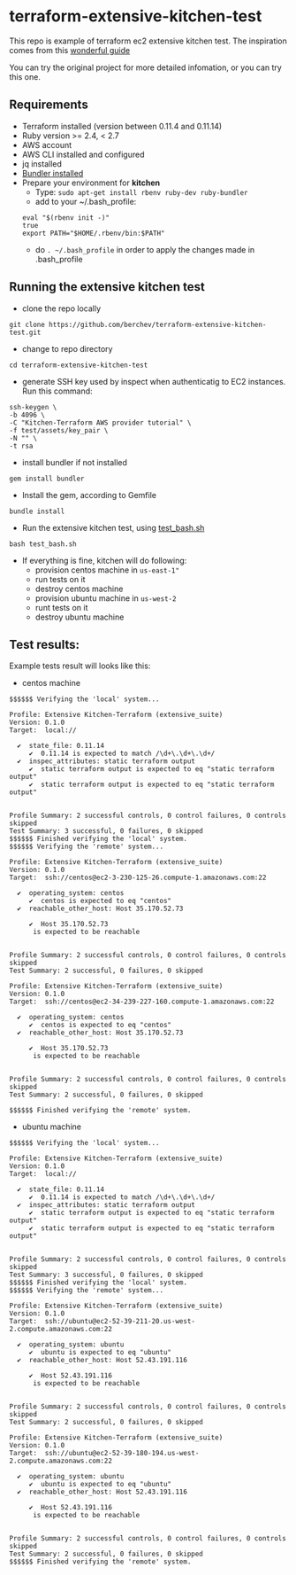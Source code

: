 # terraform-extensive-kitchen-test

This repo is example of terraform ec2 extensive kitchen test. The inspiration comes from this [wonderful guide](https://newcontext-oss.github.io/kitchen-terraform/tutorials/extensive_kitchen_terraform.html)

You can try the original project for more detailed infomation, or you can try this one.

## Requirements
- Terraform installed (version between 0.11.4 and 0.11.14)
- Ruby version >= 2.4, < 2.7
- AWS account
- AWS CLI installed and configured
- jq installed
- [Bundler installed](https://bundler.io/index.html#getting-started)
- Prepare your environment for **kitchen**
  - Type: `sudo apt-get install rbenv ruby-dev ruby-bundler`
  - add to your ~/.bash_profile: 
  ```
  eval "$(rbenv init -)"
  true
  export PATH="$HOME/.rbenv/bin:$PATH"
  ```
  - do `. ~/.bash_profile` in order to apply the changes made in .bash_profile 
  
## Running the extensive kitchen test
- clone the repo locally
```
git clone https://github.com/berchev/terraform-extensive-kitchen-test.git
```
- change to repo directory
```
cd terraform-extensive-kitchen-test
```
- generate SSH key used by inspect when authenticatig to EC2 instances. Run this command:
```
ssh-keygen \
-b 4096 \
-C "Kitchen-Terraform AWS provider tutorial" \
-f test/assets/key_pair \
-N "" \
-t rsa
```
- install bundler if not installed
```
gem install bundler
```
- Install the gem, according to Gemfile
```
bundle install
```
- Run the extensive kitchen test, using [test_bash.sh](test_bash.sh)
```
bash test_bash.sh
```
- If everything is fine, kitchen will do following:
  - provision centos machine in `us-east-1"`
  - run tests on it
  - destroy centos machine
  - provision ubuntu machine in `us-west-2`
  - runt tests on it
  - destroy ubuntu machine

## Test results:
Example tests result will looks like this:
- centos machine
```
$$$$$$ Verifying the 'local' system...

Profile: Extensive Kitchen-Terraform (extensive_suite)
Version: 0.1.0
Target:  local://

  ✔  state_file: 0.11.14
     ✔  0.11.14 is expected to match /\d+\.\d+\.\d+/
  ✔  inspec_attributes: static terraform output
     ✔  static terraform output is expected to eq "static terraform output"
     ✔  static terraform output is expected to eq "static terraform output"


Profile Summary: 2 successful controls, 0 control failures, 0 controls skipped
Test Summary: 3 successful, 0 failures, 0 skipped
$$$$$$ Finished verifying the 'local' system.
$$$$$$ Verifying the 'remote' system...

Profile: Extensive Kitchen-Terraform (extensive_suite)
Version: 0.1.0
Target:  ssh://centos@ec2-3-230-125-26.compute-1.amazonaws.com:22

  ✔  operating_system: centos
     ✔  centos is expected to eq "centos"
  ✔  reachable_other_host: Host 35.170.52.73

     ✔  Host 35.170.52.73
      is expected to be reachable


Profile Summary: 2 successful controls, 0 control failures, 0 controls skipped
Test Summary: 2 successful, 0 failures, 0 skipped

Profile: Extensive Kitchen-Terraform (extensive_suite)
Version: 0.1.0
Target:  ssh://centos@ec2-34-239-227-160.compute-1.amazonaws.com:22

  ✔  operating_system: centos
     ✔  centos is expected to eq "centos"
  ✔  reachable_other_host: Host 35.170.52.73

     ✔  Host 35.170.52.73
      is expected to be reachable


Profile Summary: 2 successful controls, 0 control failures, 0 controls skipped
Test Summary: 2 successful, 0 failures, 0 skipped

$$$$$$ Finished verifying the 'remote' system.
```
- ubuntu machine
```
$$$$$$ Verifying the 'local' system...

Profile: Extensive Kitchen-Terraform (extensive_suite)
Version: 0.1.0
Target:  local://

  ✔  state_file: 0.11.14
     ✔  0.11.14 is expected to match /\d+\.\d+\.\d+/
  ✔  inspec_attributes: static terraform output
     ✔  static terraform output is expected to eq "static terraform output"
     ✔  static terraform output is expected to eq "static terraform output"


Profile Summary: 2 successful controls, 0 control failures, 0 controls skipped
Test Summary: 3 successful, 0 failures, 0 skipped
$$$$$$ Finished verifying the 'local' system.
$$$$$$ Verifying the 'remote' system...

Profile: Extensive Kitchen-Terraform (extensive_suite)
Version: 0.1.0
Target:  ssh://ubuntu@ec2-52-39-211-20.us-west-2.compute.amazonaws.com:22

  ✔  operating_system: ubuntu
     ✔  ubuntu is expected to eq "ubuntu"
  ✔  reachable_other_host: Host 52.43.191.116

     ✔  Host 52.43.191.116
      is expected to be reachable


Profile Summary: 2 successful controls, 0 control failures, 0 controls skipped
Test Summary: 2 successful, 0 failures, 0 skipped

Profile: Extensive Kitchen-Terraform (extensive_suite)
Version: 0.1.0
Target:  ssh://ubuntu@ec2-52-39-180-194.us-west-2.compute.amazonaws.com:22

  ✔  operating_system: ubuntu
     ✔  ubuntu is expected to eq "ubuntu"
  ✔  reachable_other_host: Host 52.43.191.116

     ✔  Host 52.43.191.116
      is expected to be reachable


Profile Summary: 2 successful controls, 0 control failures, 0 controls skipped
Test Summary: 2 successful, 0 failures, 0 skipped
$$$$$$ Finished verifying the 'remote' system.
```
